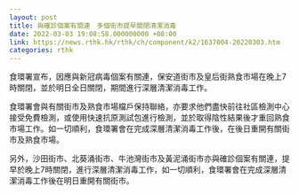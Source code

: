 ```yaml
---
layout: post
title: 與確診個案有關連　多個街市提早關閉清潔消毒
date: 2022-03-03 19:08:58.000000000 +08:00
link: https://news.rthk.hk/rthk/ch/component/k2/1637004-20220303.htm
categories: rthk
---
```


食環署宣布，因應與新冠病毒個案有關連，保安道街市及皇后街熟食市場在晚上7時關閉，並於明日全日關閉，期間進行深層清潔消毒工作。

食環署會與有關街市及熟食市場檔戶保持聯絡，亦要求他們盡快前往社區檢測中心接受免費檢測，或使用快速抗原測試包進行檢測，並於取得陰性結果後才重回熟食市場工作。如一切順利，食環署會在完成深層清潔消毒工作後，在後日重開有關街市及熟食市場。

另外，沙田街市、北葵涌街市、牛池灣街市及黃泥涌街市亦與確診個案有關連，提早於晚上7時關閉，進行深層清潔消毒工作，如一切順利，食環署會在完成深層清潔消毒工作後在明日重開有關街市。
